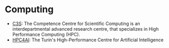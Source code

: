 # Computing 

* [C3S](https://c3s.unito.it): The Competence Centre for Scientific Computing is an interdepartmental advanced research centre, that specializes in High Performance Computing (HPC).
* [HPC4AI](https://hpc4ai.it): The Turin's High-Performance Centre for Artificial Intelligence
